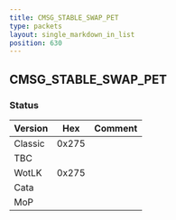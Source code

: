 ```yaml
---
title: CMSG_STABLE_SWAP_PET
type: packets
layout: single_markdown_in_list
position: 630
---
```


## CMSG_STABLE_SWAP_PET

### Status

Version    | Hex        | Comment
---------- | ---------- | ---------- 
Classic    | 0x275      | 
TBC        |            | 
WotLK      | 0x275      | 
Cata       |            | 
MoP        |            | 